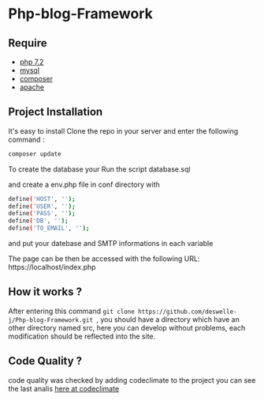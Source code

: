 # Php-blog-Framework

## Require

 * [php 7.2](https://www.php.net/downloads.php#v7.2.27)
 * [mysql](https://dev.mysql.com/downloads/installer/)
 * [composer](https://getcomposer.org/doc/00-intro.md)
 * [apache](http://httpd.apache.org/docs/2.4/fr/install.html)

## Project Installation 

It's easy to install 
Clone the repo in your server and enter the following command :
```bash
composer update
```

To create the database your
Run the script database.sql

and create a env.php file in conf directory with 
```bash
define('HOST', ''); 
define('USER', ''); 
define('PASS', ''); 
define('DB', ''); 
define('TO_EMAIL', '');
```

and put your datebase and SMTP informations in each variable 

The page can be then be accessed with the following URL:
https://localhost/index.php

## How it works ?

After entering this command ```git clone https://github.com/deswelle-j/Php-blog-Framework.git ```, you should have a directory which 
have an other directory named src, here you can develop without problems, each modification should be
reflected into the site.

## Code Quality ?

code quality was checked by adding codeclimate to the project you can see the last analis 
[here at codeclimate](https://codeclimate.com/github/deswelle-j/Php-blog-Framework/issues?category%5B%5D=complexity&category%5B%5D=style&status%5B%5D=&status%5B%5D=open&status%5B%5D=confirmed&engine_name%5B%5D=structure&engine_name%5B%5D=duplication&engine_name%5B%5D=phpcodesniffer&language_name%5B%5D=PHP)
